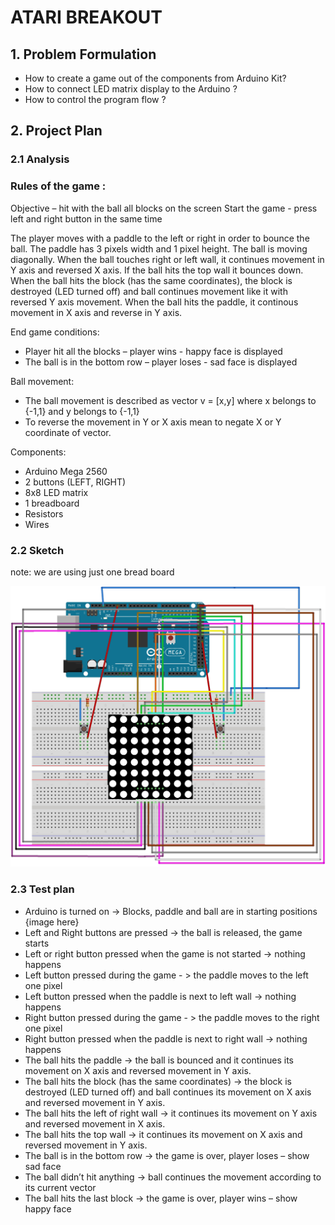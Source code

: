 # ATARI BREAKOUT

## 1.	Problem Formulation
      
* How to create a game out of the components from Arduino Kit?
* How to connect LED matrix display to the Arduino ?
* How to control the program flow ?


## 2. Project Plan

### 2.1   Analysis 
               
### Rules of the game : 

Objective – hit with the ball all blocks on the screen
Start the game - press left and right button in the same time

The player moves with a paddle to the left or right in order to bounce the ball. The paddle has 3
pixels width and 1 pixel height. The ball is moving diagonally. 
When the ball touches right or left wall, it continues movement in
Y axis and reversed X axis. If the ball hits the top wall it bounces down.
 When the ball hits the block (has the same
coordinates), the block is destroyed (LED turned off) and ball continues
movement like it with reversed Y axis movement. When the ball hits the paddle, it continous movement in X axis and reverse in Y axis.


End game conditions:

* Player hit all the blocks – player wins - happy face is displayed
* The ball is in the bottom row – player loses - sad face is displayed

Ball movement: 
* The ball movement is described as vector v = [x,y] where x belongs to {-1,1} and y belongs to {-1,1}
* To reverse the movement in Y or X axis mean to negate X or Y coordinate of vector.
              
Components:
      
* Arduino Mega 2560      
* 2 buttons (LEFT, RIGHT)
* 8x8 LED matrix
* 1 breadboard
* Resistors  
* Wires

### 2.2 Sketch

note: we are using just one bread board

![alt text](https://github.com/Michaela97/asm-project/blob/master/atari%20breakout%20sketch.jpg "atari breakout sketch")

### 2.3 Test plan
* Arduino is turned on -> Blocks, paddle and ball are in starting positions {image here}
* Left and Right buttons are pressed -> the ball is released, the game starts
* Left or right button pressed when the game is not started -> nothing happens
* Left button pressed during the game - >  the paddle moves to the left one pixel
* Left button pressed when the paddle is next to left wall -> nothing happens
* Right button pressed during the game - >  the paddle moves to the right one pixel
* Right button pressed when the paddle is next to right wall -> nothing happens
* The ball hits the paddle -> the ball is bounced and it continues its movement on X axis and reversed movement in Y axis.
* The ball hits the block (has the same coordinates) -> the block is destroyed (LED turned off) and ball continues its movement on X axis and reversed movement in Y axis.
* The ball hits the left of right wall -> it continues its movement on Y axis and reversed movement in X axis.
* The ball hits the top  wall -> it continues its movement on X axis and reversed movement in Y axis.
* The ball is in the bottom row -> the game is over, player loses – show sad face
* The ball didn’t hit anything -> ball continues the movement according to its current vector
* The ball hits the last block -> the game is over, player wins – show happy face



